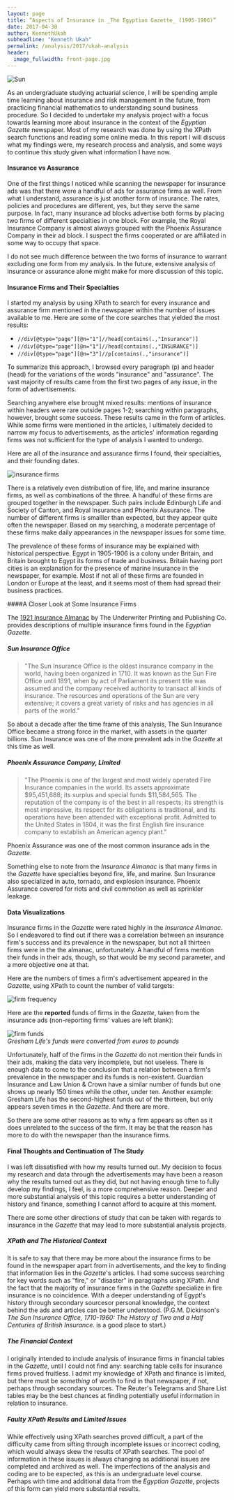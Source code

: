 ```yaml
---
layout: page
title: “Aspects of Insurance in _The Egyptian Gazette_ (1905-1906)”
date: 2017-04-30
author: KennethUkah
subheadline: "Kenneth Ukah"
permalink: /analysis/2017/ukah-analysis
header:  
  image_fullwidth: front-page.jpg
---
```

![Sun](ukahSUN.jpg)

As an undergraduate studying actuarial science, I will be spending ample time learning about insurance and risk management  in the future, from practicing financial mathematics to understanding sound business procedure. So I decided to undertake  my analysis project with a focus towards learning more about insurance in the context of the _Egyptian Gazette_  newspaper. Most of my research was done by using the XPath search functions and reading some online media. In this  report I will discuss what my findings were, my research process and analysis, and some ways to continue this study  given what information I have now.

#### Insurance vs Assurance

One of the first things I noticed while scanning the newspaper for insurance ads was that there were a  handful of ads for assurance firms as well. From what I understand, assurance is just another form of insurance.  The rates, policies and procedures are different, yes, but they serve the same purpose. In fact, many insurance  ad blocks advertise both forms by placing two firms of different specialties in one block. For example, the Royal Insurance  Company is almost always grouped with the Phoenix Assurance Company in their ad block. I suspect the firms cooperated  or are affiliated in some way to occupy that space.

I do not see much difference between the two forms of insurance to warrant excluding one form from my analysis.  In the future, extensive analysis of insurance or assurance alone might make for more discussion of this topic.

#### Insurance Firms and Their Specialties

I started my analysis by using XPath to search for every insurance and assurance firm mentioned in the newspaper within  the number of issues available to me. Here are some of the core searches that yielded the most results:

- `//div[@type="page"][@n="1"]//head[contains(.,"Insurance")]`
- `//div[@type="page"][@n="1"]//head[contains(.,"INSURANCE")]`
- `//div[@type="page"][@n="3"]//p[contains(.,"insurance")]`

To summarize this approach, I browsed every paragraph (p) and header (head) for the variations of the words "insurance" and  "assurance". The vast majority of results came from the first two pages of any issue, in the form of advertisements.

Searching anywhere else brought mixed results: mentions of insurance within headers were rare outside pages 1-2; searching  within paragraphs, however, brought some success. These results came in the form of articles. While some firms were  mentioned in the articles, I ultimately decided to narrow my focus to advertisements, as the articles' information  regarding firms was not sufficient for the type of analysis I wanted to undergo.

Here are all of the insurance and assurance firms I found, their specialties, and their founding dates.

![insurance firms](ukahEGFirms.png)

There is a relatively even distribution of fire, life, and marine insurance firms, as well as combinations of the three.  A handful of these firms are grouped together in the newspaper. Such pairs include Edinburgh Life and Society of Canton, and  Royal Insurance and Phoenix Assurance. The number of different firms is smalller than expected, but they appear quite often  the newspaper. Based on my searching, a moderate percentage of these firms make daily appearances in the newspaper issues for some time.

The prevalence of these forms of insurance may be explained with historical perspective. Egypt in 1905-1906 is a colony under  Britain, and Britain brought to Egypt its forms of trade and business. Britain having port cities is an explanation for the  presence of marine insurance in the newspaper, for example. Most if not all of these firms are founded in London or  Europe at the least, and it seems most of them had spread their business practices.

####A Closer Look at Some Insurance Firms

The [1921 Insurance Almanac](https://play.google.com/store/books/details?id=mDVOAQAAMAAJ) by The Underwriter Printing and Publishing Co. provides descriptions of multiple  insurance firms found in the _Egyptian Gazette_.

##### Sun Insurance Office  
> "The Sun Insurance Office is the oldest insurance company in the world, having been organized in 1710. It was known as the Sun Fire Office until 1891, when by act of Parliament its present title was assumed and the company received authority to transact all kinds of insurance. The resources and operations of the Sun are very extensive; it covers a great variety of risks and has agencies in all parts of the world."

So about a decade after the time frame of this analysis, The Sun Insurance Office became a strong force in the market,  with assets in the quarter billions. Sun Insurance was one of the more prevalent ads in the _Gazette_ at this time as well.

##### Phoenix Assurance Company, Limited
>"The Phoenix is one of the largest and most widely operated Fire Insurance companies in the world. Its assets approximate $95,451,688; its surplus and special funds $11,584,565. The reputation of the company is of the best in all respects; its strength is most impressive, its respect for its obligations is traditional, and its operations have been attended with exceptional profit. Admitted to the United States in 1804, it was the first English fire insurance company to establish an American agency plant."

Phoenix Assurance was one of the most common insurance ads in the _Gazette_.

Something else to note from the _Insurance Almanac_ is that many firms in the _Gazette_ have specialties beyond  fire, life, and marine. Sun Insurance also specialized in auto, tornado, and explosion insurance. Phoenix Assurance  covered for riots and civil commotion as well as sprinkler leakage.

#### Data Visualizations

Insurance firms in the _Gazette_ were rated highly in the _Insurance Almanac_. So I endeavored to find out if there  was a correlation between an insurance firm's success and its prevalence in the newspaper, but not all thirteen firms were  in the the almanac, unfortunately. A handful of firms mention their funds in their ads, though, so that would be my second  parameter, and a more objective one at that.

Here are the numbers of times a firm's advertisement appeared in the _Gazette_, using XPath to count the number of valid targets:

![firm frequency](ukahEGData1.png)

Here are the **reported** funds of firms in the _Gazette_, taken from the insurance ads (non-reporting firms' values are left blank):

![firm funds](ukahEGData2.png)  
*Gresham Life's funds were converted from euros to pounds*

Unfortunately, half of the firms in the _Gazette_ do not mention their funds in their ads, making the data very incomplete,  but not useless. There is enough data to come to the conclusion that a relation between a firm's prevalence in the newspaper  and its funds is non-existent. Guardian Insurance and Law Union & Crown have a similar number of funds but one shows up  nearly 150 times while the other, under ten. Another example: Gresham Life has the second-highest funds out of the thirteen, but only appears seven times in the _Gazette_. And there are more.

So there are some other reasons as to why a firm appears as often as it does unrelated to the success of the firm. It may be  that the reason has more to do with the newspaper than the insurance firms.

#### Final Thoughts and Continuation of The Study

I was left dissatisfied with how my results turned out. My decision to focus my research and data through the advertisements  may have been a reason why the results turned out as they did, but not having enough time to fully develop my findings,  I feel, is a more comprehensive reason. Deeper and more substantial analysis of this topic requires a better understanding  of history and finance, something I cannot afford to acquire at this moment.

There are some other directions of study that can be taken with regards to insurance in the _Gazette_ that may lead to  more substantial analysis projects.

##### XPath and The Historical Context

It is safe to say that there may be more about the insurance firms to be found in the newspaper apart from in advertisements,  and the key to finding that information lies in the _Gazette_'s articles. I had some success searching for key words  such as "fire," or "disaster" in paragraphs using XPath. And the fact that the majority of insurance firms in the _Gazette_ specialize in fire insurance is no coincidence. With a deeper understanding of Egypt's history through secondary sourcesor personal knowledge, the context behind the ads and articles can be better understood.  (P.G.M. Dickinson's _The Sun Insurance Office, 1710-1960: The History of Two and a Half Centuries of British Insurance._ is a good place to start.)

##### The Financial Context

I originally intended to include analysis of insurance firms in financial tables in the _Gazette_, until I could not find any: searching table cells for insurance firms proved fruitless. I admit my knowledge of XPath and finance is limited, but there must be _something_ of worth to find in that  newspaper, if not, perhaps through secondary sources. The Reuter's Telegrams  and Share List tables may be the best chances at finding potentially useful information in relation to insurance.

##### Faulty XPath Results and Limited Issues

While effectively using XPath searches proved difficult, a part of the difficulty came from sifting through incomplete issues or  incorrect coding, which would always skew the results of XPath searches. The pool of information in these issues is always  changing as additional issues are completed and archived as well. The imperfections of the analysis and coding are to  be expected, as this is an undergraduate level course. Perhaps with time and additional data from the _Egyptian Gazette_,  projects of this form can yield more substantial results.

